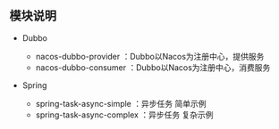 模块说明
-

- Dubbo
	- nacos-dubbo-provider ：Dubbo以Nacos为注册中心，提供服务
	- nacos-dubbo-consumer ：Dubbo以Nacos为注册中心，消费服务
	
- Spring
	- spring-task-async-simple ：异步任务 简单示例
	- spring-task-async-complex ：异步任务 复杂示例

